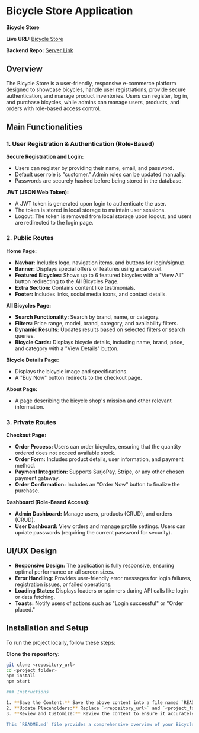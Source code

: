 # Bicycle Store Application

**Bicycle Store**

**Live URL:** [Bicycle Store](https://bi-cycle-client-six.vercel.app/)

**Backend Repo:** [Server Link](https://github.com/mizanurrahman70/bicycle-server-4)

## Overview

The Bicycle Store is a user-friendly, responsive e-commerce platform designed to showcase bicycles, handle user registrations, provide secure authentication, and manage product inventories. Users can register, log in, and purchase bicycles, while admins can manage users, products, and orders with role-based access control.

## Main Functionalities

### 1. User Registration & Authentication (Role-Based)

**Secure Registration and Login:**
- Users can register by providing their name, email, and password.
- Default user role is "customer." Admin roles can be updated manually.
- Passwords are securely hashed before being stored in the database.

**JWT (JSON Web Token):**
- A JWT token is generated upon login to authenticate the user.
- The token is stored in local storage to maintain user sessions.
- Logout: The token is removed from local storage upon logout, and users are redirected to the login page.

### 2. Public Routes

**Home Page:**
- **Navbar:** Includes logo, navigation items, and buttons for login/signup.
- **Banner:** Displays special offers or features using a carousel.
- **Featured Bicycles:** Shows up to 6 featured bicycles with a "View All" button redirecting to the All Bicycles Page.
- **Extra Section:** Contains content like testimonials.
- **Footer:** Includes links, social media icons, and contact details.

**All Bicycles Page:**
- **Search Functionality:** Search by brand, name, or category.
- **Filters:** Price range, model, brand, category, and availability filters.
- **Dynamic Results:** Updates results based on selected filters or search queries.
- **Bicycle Cards:** Displays bicycle details, including name, brand, price, and category with a "View Details" button.

**Bicycle Details Page:**
- Displays the bicycle image and specifications.
- A "Buy Now" button redirects to the checkout page.

**About Page:**
- A page describing the bicycle shop's mission and other relevant information.

### 3. Private Routes

**Checkout Page:**
- **Order Process:** Users can order bicycles, ensuring that the quantity ordered does not exceed available stock.
- **Order Form:** Includes product details, user information, and payment method.
- **Payment Integration:** Supports SurjoPay, Stripe, or any other chosen payment gateway.
- **Order Confirmation:** Includes an "Order Now" button to finalize the purchase.

**Dashboard (Role-Based Access):**
- **Admin Dashboard:** Manage users, products (CRUD), and orders (CRUD).
- **User Dashboard:** View orders and manage profile settings. Users can update passwords (requiring the current password for security).

## UI/UX Design

- **Responsive Design:** The application is fully responsive, ensuring optimal performance on all screen sizes.
- **Error Handling:** Provides user-friendly error messages for login failures, registration issues, or failed operations.
- **Loading States:** Displays loaders or spinners during API calls like login or data fetching.
- **Toasts:** Notify users of actions such as "Login successful" or "Order placed."



## Installation and Setup

To run the project locally, follow these steps:

**Clone the repository:**

```bash
git clone <repository_url>
cd <project_folder>
npm install
npm start

### Instructions

1. **Save the Content:** Save the above content into a file named `README.md` in the root directory of your project.
2. **Update Placeholders:** Replace `<repository_url>` and `<project_folder>` with the actual URL and folder name of your project.
3. **Review and Customize:** Review the content to ensure it accurately reflects your project's features and setup instructions. Customize any sections as needed.

This `README.md` file provides a comprehensive overview of your Bicycle Store Application, making it easier for users and developers to understand and set up your project.

